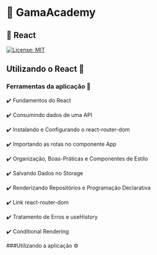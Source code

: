 # :green_heart: GamaAcademy
##  :rocket:  React 

[![License: MIT](https://img.shields.io/badge/License-MIT-yellow.svg)](https://opensource.org/licenses/MIT)

 ## Utilizando o React  :pushpin:
 
 ### Ferramentas da aplicação :toolbox:
 
:heavy_check_mark: Fundamentos do React

:heavy_check_mark: Consumindo dados de uma API

:heavy_check_mark: Instalando e Configurando o react-router-dom

:heavy_check_mark: Importando as rotas no componente App

:heavy_check_mark: Organização, Boas-Práticas e Componentes de Estilo

:heavy_check_mark: Salvando Dados no Storage

:heavy_check_mark: Renderizando Repositórios e Programação Declarativa

:heavy_check_mark: Link react-router-dom

:heavy_check_mark: Tratamento de Erros e useHistory

:heavy_check_mark: Conditional Rendering

###Utilizando a aplicação :gear:


